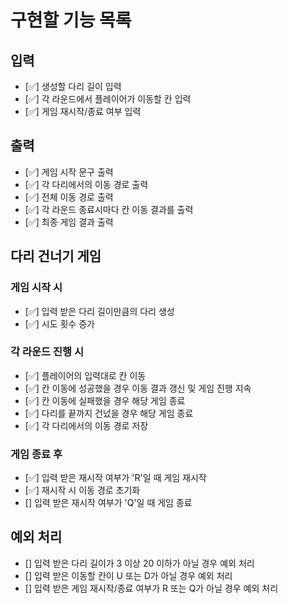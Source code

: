 # 구현할 기능 목록

## 입력
+ [✅] 생성할 다리 길이 입력
+ [✅] 각 라운드에서 플레이어가 이동할 칸 입력
+ [✅] 게임 재시작/종료 여부 입력


## 출력
+ [✅] 게임 시작 문구 출력
+ [✅] 각 다리에서의 이동 경로 출력
+ [✅] 전체 이동 경로 출력
+ [✅] 각 라운드 종료시마다 칸 이동 결과를 출력
+ [✅] 최종 게임 결과 출력


## 다리 건너기 게임

### 게임 시작 시
+ [✅] 입력 받은 다리 길이만큼의 다리 생성
+ [✅] 시도 횟수 증가

### 각 라운드 진행 시
+ [✅] 플레이어의 입력대로 칸 이동
+ [✅] 칸 이동에 성공했을 경우 이동 결과 갱신 및 게임 진행 지속
+ [✅] 칸 이동에 실패했을 경우 해당 게임 종료
+ [✅] 다리를 끝까지 건넜을 경우 해당 게임 종료
+ [✅] 각 다리에서의 이동 경로 저장

### 게임 종료 후
+ [✅] 입력 받은 재시작 여부가 'R'일 때 게임 재시작
+ [✅] 재시작 시 이동 경로 초기화
+ [] 입력 받은 재시작 여부가 'Q'일 때 게임 종료


## 예외 처리
+ [] 입력 받은 다리 길이가 3 이상 20 이하가 아닐 경우 예외 처리
+ [] 입력 받은 이동할 칸이 U 또는 D가 아닐 경우 예외 처리
+ [] 입력 받은 게임 재시작/종료 여부가 R 또는 Q가 아닐 경우 예외 처리